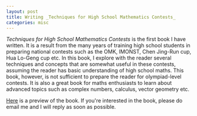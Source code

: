 ```yaml
---
layout: post
title: Writing _Techniques for High School Mathematics Contests_
categories: misc
---
```


_Techniques for High School Mathematics Contests_ is the first book I have written. It is a result from the many years of training high school students in preparing national contests such as the OMK, IMONST, Chen Jing-Run cup, Hua Lo-Geng cup etc. In this book, I explore with the reader several techniques and concepts that are somewhat useful in these contests, assuming the reader has basic understanding of high school maths. This book, however, is not sufficient to prepare the reader for olympiad-level contests. It is also a great book for maths enthusiasts to learn about advanced topics such as complex numbers, calculus, vector geometry etc. 

<a href="../downloads/Preview.pdf" download>Here</a> is a preview of the book. If you're interested in the book, please do email me and I will reply as soon as possible.
